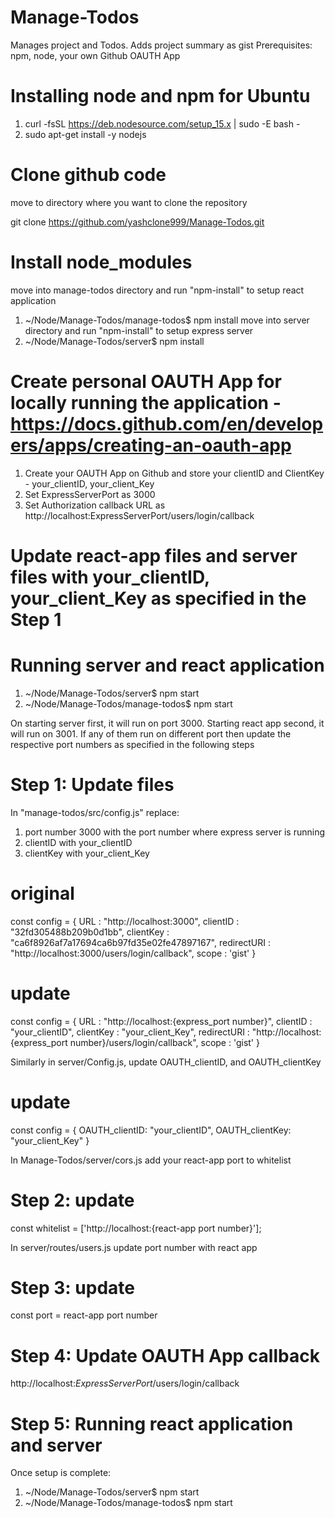 # Manage-Todos
Manages project and Todos. Adds project summary as gist
Prerequisites: npm, node, your own Github OAUTH App


# Installing node and npm for Ubuntu
1. curl -fsSL https://deb.nodesource.com/setup_15.x | sudo -E bash -
2. sudo apt-get install -y nodejs



# Clone github code 
move to directory where you want to clone the repository

git clone https://github.com/yashclone999/Manage-Todos.git

# Install node_modules

move into manage-todos directory and run "npm-install" to setup react application
1. ~/Node/Manage-Todos/manage-todos$ npm install 
move into server directory and run "npm-install" to setup express server
2. ~/Node/Manage-Todos/server$ npm install 


# Create personal OAUTH App for locally running the application - https://docs.github.com/en/developers/apps/creating-an-oauth-app
1. Create your OAUTH App on Github and store your clientID and ClientKey - your_clientID, your_client_Key
2. Set ExpressServerPort as 3000 
3. Set Authorization callback URL as http://localhost:ExpressServerPort/users/login/callback

# Update react-app files and server files with your_clientID, your_client_Key as specified in the Step 1

# Running server and react application
1. ~/Node/Manage-Todos/server$ npm start
2. ~/Node/Manage-Todos/manage-todos$ npm start


On starting server first, it will run on port 3000. Starting react app second, it will run on 3001.
If any of them run on different port then update the respective port numbers as specified in the following steps


# Step 1: Update files 

In "manage-todos/src/config.js" replace:
1. port number 3000 with the port number where express server is running
2. clientID with your_clientID
3. clientKey with your_client_Key

# original
const config = {
    URL : "http://localhost:3000",
    clientID : "32fd305488b209b0d1bb",
    clientKey : "ca6f8926af7a17694ca6b97fd35e02fe47897167",
    redirectURI : "http://localhost:3000/users/login/callback",
    scope : 'gist'
}

# update
const config = {
    URL : "http://localhost:{express_port number}",
    clientID : "your_clientID",
    clientKey : "your_client_Key",
    redirectURI : "http://localhost:{express_port number}/users/login/callback",
    scope : 'gist'
}
 

Similarly in server/Config.js, update OAUTH_clientID, and OAUTH_clientKey
# update
const config = {
	OAUTH_clientID: "your_clientID",
	OAUTH_clientKey: "your_client_Key"
}


In Manage-Todos/server/cors.js add your react-app port to whitelist
# Step 2: update
const whitelist = ['http://localhost:{react-app port number}'];



In server/routes/users.js update port number with react app
# Step 3: update
const port = react-app port number


# Step 4: Update OAUTH App callback 
http://localhost:*ExpressServerPort*/users/login/callback


# Step 5: Running react application and server
Once setup is complete: 
1. ~/Node/Manage-Todos/server$ npm start
2. ~/Node/Manage-Todos/manage-todos$ npm start



